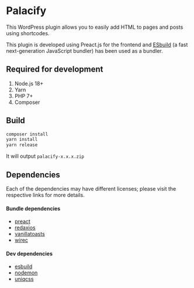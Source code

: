 # Palacify

This WordPress plugin allows you to easily add HTML to pages and posts using shortcodes.

This plugin is developed using Preact.js for the frontend and [ESbuild](https://esbuild.github.io/) (a fast next-generation JavaScript bundler) has been used as a bundler.

## Required for development

1. Node.js 18+
2. Yarn
3. PHP 7+
4. Composer

## Build

```bash
composer install
yarn install
yarn release
```

It will output `palacify-x.x.x.zip`

## Dependencies

Each of the dependencies may have different licenses; please visit the respective links for more details.

#### Bundle dependencies

* [preact](https://npmjs.com/package/preact)
* [redaxios](https://npmjs.com/package/redaxios)
* [vanillatoasts](https://npmjs.com/package/vanillatoasts)
* [wirec](https://npmjs.com/package/wirec)

#### Dev dependencies

* [esbuild](https://npmjs.com/package/esbuild)
* [nodemon](https://npmjs.com/package/nodemon)
* [uniqcss](https://npmjs.com/package/uniqcss)